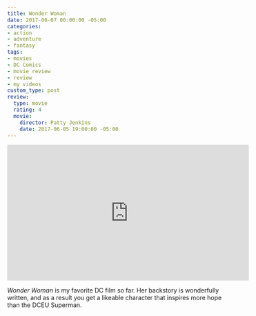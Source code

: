 ```yaml
---
title: Wonder Woman
date: 2017-06-07 00:00:00 -05:00
categories:
- action
- adventure
- fantasy
tags:
- movies
- DC Comics
- movie review
- review
- my videos
custom_type: post
review:
  type: movie
  rating: 4
  movie:
    director: Patty Jenkins
    date: 2017-06-05 19:00:00 -05:00
---
```


<div class="iframe-container">
<iframe width="560" height="315" src="https://www.youtube-nocookie.com/embed/bnoh3F5cl8w?rel=0" frameborder="0" gesture="media" allow="encrypted-media" allowfullscreen></iframe>
</div>

_Wonder Woman_ is my favorite DC film so far. Her backstory is wonderfully written, and as a result you get a likeable character that inspires more hope than the DCEU Superman.
